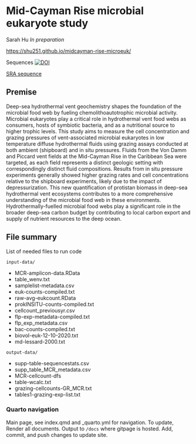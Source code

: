 # Mid-Cayman Rise microbial eukaryote study

Sarah Hu _In preparation_

https://shu251.github.io/midcayman-rise-microeuk/

Sequences [![DOI](https://img.shields.io/badge/NSF-OCE0939564-blue.svg)](https://www.bco-dmo.org/dataset/828392)

[SRA sequence](https://www.ncbi.nlm.nih.gov/bioproject/PRJNA802868/)

## Premise

Deep-sea hydrothermal vent geochemistry shapes the foundation of the microbial food web by fueling chemolithoautotrophic microbial activity. Microbial eukaryotes play a critical role in hydrothermal vent food webs as consumers, hosts of symbiotic bacteria, and as a nutritional source to higher trophic levels. This study aims to measure the cell concentration and grazing pressures of vent-associated microbial eukaryotes in low temperature diffuse hydrothermal fluids using grazing assays conducted at both ambient (shipboard) and in situ pressures. Fluids from the Von Damm and Piccard vent fields at the Mid-Cayman Rise in the Caribbean Sea were targeted, as each field represents a distinct geologic setting with correspondingly distinct fluid compositions. Results from in situ pressure experiments generally showed higher grazing rates and cell concentrations relative to the shipboard experiments, likely due to the impact of depressurization. This new quantification of protistan biomass in deep-sea hydrothermal vent ecosystems contributes to a more comprehensive understanding of the microbial food web in these environments. Hydrothermally-fuelled microbial food webs play a significant role in the broader deep-sea carbon budget by contributing to local carbon export and supply of nutrient resources to the deep ocean.


## File summary

List of needed files to run code

```input-data/```
* MCR-amplicon-data.RData
* table_wenv.txt
* samplelist-metadata.csv
* euk-counts-compiled.txt
* raw-avg-eukcount.RData
* prokINSITU-counts-compiled.txt
* cellcount_previousyr.csv
* flp-exp-metadata-compiled.txt
* flp_exp_metadata.csv
* bac-counts-compiled.txt
* biovol-euk-12-10-2020.txt
* md-lessard-2000.txt

```output-data/```
* supp-table-sequencestats.csv
* supp_table_MCR_metadata.csv
* MCR-cellcount-dfs
* table-wcalc.txt
* grazing-cellcounts-GR_MCR.txt
* tables1-grazing-exp-list.txt

### Quarto navigation

Main page, see index.qmd and _quarto.yml for navigation. 
To update, Render all documents. Output to ```/docs``` where gitpage is hosted. Add, commit, and push changes to update site.
